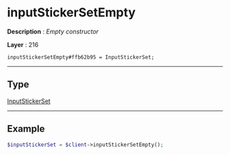 # inputStickerSetEmpty

**Description** : *Empty constructor*

**Layer** : 216

```tl
inputStickerSetEmpty#ffb62b95 = InputStickerSet;
```

---

## Type

[InputStickerSet](type/InputStickerSet)

---

## Example

```php
$inputStickerSet = $client->inputStickerSetEmpty();
```